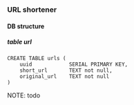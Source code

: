 ### URL shortener

#### DB structure

##### table url
```postgresql
CREATE TABLE urls (
    uuid            SERIAL PRIMARY KEY,
    short_url       TEXT not null,
    original_url    TEXT not null
)
```

NOTE: todo
